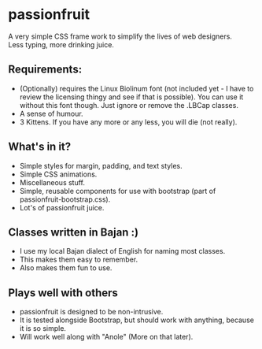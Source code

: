 # passionfruit
A very simple CSS frame work to simplify the lives of web designers.  
Less typing, more drinking juice.

## Requirements:
- (Optionally) requires the Linux Biolinum font (not included yet - I have to review the licensing thingy and see if that is possible). You can use it without this font though. Just ignore or remove the .LBCap classes.
- A sense of humour.
- 3 Kittens. If you have any more or any less, you will die (not really).

## What's in it?
- Simple styles for margin, padding, and text styles.
- Simple CSS animations.
- Miscellaneous stuff.
- Simple, reusable components for use with bootstrap (part of passionfruit-bootstrap.css).
- Lot's of passionfruit juice.

## Classes written in Bajan :)
- I use my local Bajan dialect of English for naming most classes.
- This makes them easy to remember.
- Also makes them fun to use.

## Plays well with others
- passionfruit is designed to be non-intrusive.
- It is tested alongside Bootstrap, but should work with anything, because it is so simple.
- Will work well along with "Anole" (More on that later).
